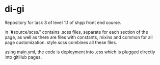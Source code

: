 # di-gi

Repository for task 3 of level 1.1 of shpp front end course.

in '#source/scss/' contains .scss files, separate for each section of the page, as well as there are files with constants, mixins and common for all page customization.
style.scss combines all these files.

using main.yml, the code is deployment into .css which is plugged directly into gitHub pages.
